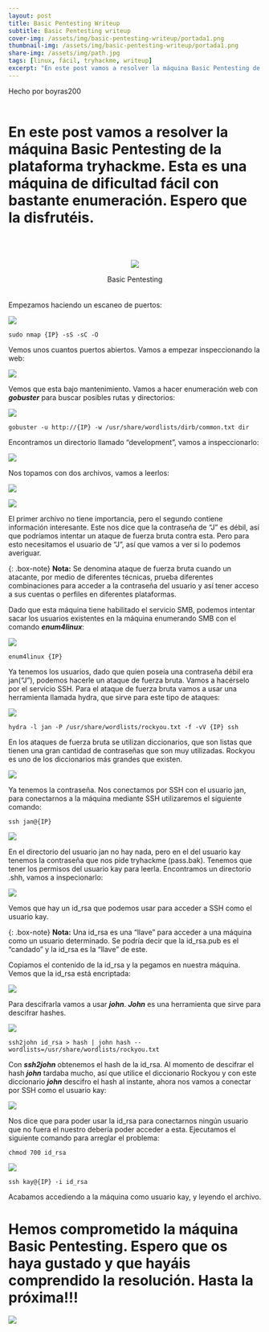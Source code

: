 ```yaml
---
layout: post
title: Basic Pentesting Writeup
subtitle: Basic Pentesting writeup
cover-img: /assets/img/basic-pentesting-writeup/portada1.png
thumbnail-img: /assets/img/basic-pentesting-writeup/portada1.png
share-img: /assets/img/path.jpg
tags: [linux, fácil, tryhackme, writeup]
excerpt: "En este post vamos a resolver la máquina Basic Pentesting de la plataforma tryhackme. Esta es una máquina de dificultad fácil con bastante enumeración. Espero que la disfrutéis."
---
```


Hecho por boyras200
<br>
<br>

# En este post vamos a resolver la máquina Basic Pentesting de la plataforma tryhackme. Esta es una máquina de dificultad fácil con bastante enumeración. Espero que la disfrutéis.

<br>
<br>
<p align="center">
     <img src="/assets/img/basic-pentesting-writeup/icono.png">
</p>

<center> Basic Pentesting </center>

<br>

<br>
Empezamos haciendo un escaneo de puertos:

![](/assets/img/basic-pentesting-writeup/nmap.txt.PNG)

```
sudo nmap {IP} -sS -sC -O
```

Vemos unos cuantos puertos abiertos. Vamos a empezar inspeccionando la web:

![](/assets/img/basic-pentesting-writeup/web.PNG)

Vemos que esta bajo mantenimiento. Vamos a hacer enumeración web con ***gobuster*** para buscar posibles rutas y directorios:

![](/assets/img/basic-pentesting-writeup/gobuster.PNG)


```
gobuster -u http://{IP} -w /usr/share/wordlists/dirb/common.txt dir
```


Encontramos un directorio llamado “development”, vamos a inspeccionarlo:

![](/assets/img/basic-pentesting-writeup/development.PNG)

Nos topamos con dos archivos, vamos a leerlos:

![](/assets/img/basic-pentesting-writeup/nota1.PNG)

![](/assets/img/basic-pentesting-writeup/nota2.PNG)

El primer archivo no tiene importancia, pero el segundo contiene información interesante. Este nos dice que la contraseña de “J” es débil, así que podríamos intentar un ataque de fuerza bruta contra esta. Pero para esto necesitamos el usuario de “J”, así que vamos a ver si lo podemos averiguar.

{: .box-note}
**Nota:** Se denomina ataque de fuerza bruta cuando un atacante, por medio de diferentes técnicas, prueba diferentes combinaciones para acceder a la contraseña del usuario y así tener acceso a sus cuentas o perfiles en diferentes plataformas.

Dado que esta máquina tiene habilitado el servicio SMB, podemos intentar sacar los usuarios existentes en la máquina enumerando SMB con el comando ***enum4linux***: 

![](/assets/img/basic-pentesting-writeup/enum4linux.PNG)

```
enum4linux {IP}
```

Ya tenemos los usuarios, dado que quien poseía una contraseña débil era jan(“J”), podemos hacerle un ataque de fuerza bruta. Vamos a hacérselo por el servicio SSH. Para el ataque de fuerza bruta vamos a usar una herramienta llamada hydra, que sirve para este tipo de ataques:

![](/assets/img/basic-pentesting-writeup/hydra1.PNG)

```
hydra -l jan -P /usr/share/wordlists/rockyou.txt -f -vV {IP} ssh
```

En los ataques de fuerza bruta se utilizan diccionarios, que son listas que tienen una gran cantidad de contraseñas que son muy utilizadas. Rockyou es uno de los diccionarios más grandes que existen.

![](/assets/img/basic-pentesting-writeup/hydra2.PNG)

Ya tenemos la contraseña. Nos conectamos por SSH con el usuario jan, para conectarnos a la máquina mediante SSH utilizaremos el siguiente comando:

```
ssh jan@{IP}
```

![](/assets/img/basic-pentesting-writeup/ssh1.PNG)

En el directorio del usuario jan no hay nada, pero en el del usuario kay tenemos la contraseña que nos pide tryhackme (pass.bak). Tenemos que tener los permisos del usuario kay para leerla. Encontramos un directorio .shh, vamos a inspecionarlo:

![](/assets/img/basic-pentesting-writeup/ssh2.PNG)

Vemos que hay un id_rsa que podemos usar para acceder a SSH como el usuario kay.


{: .box-note}
**Nota:** Una id_rsa es una “llave” para acceder a una máquina como un usuario determinado. Se podría decir que la id_rsa.pub es el “candado” y la id_rsa es la “llave” de este.


Copiamos el contenido de la id_rsa y la pegamos en nuestra máquina. Vemos que la id_rsa está encriptada:

![](/assets/img/basic-pentesting-writeup/id_rsa.PNG)

Para descifrarla vamos a usar ***john***. ***John*** es una herramienta que sirve para descifrar hashes.

![](/assets/img/basic-pentesting-writeup/john.PNG)

```
ssh2john id_rsa > hash | john hash --wordlists=/usr/share/wordlists/rockyou.txt
```

Con ***ssh2john*** obtenemos el hash de la id_rsa. Al momento de descifrar el hash ***john*** tardaba mucho, así que utilice el diccionario Rockyou y con este diccionario ***john*** descifro el hash al instante, ahora nos vamos a conectar por SSH como el usuario kay:

![](/assets/img/basic-pentesting-writeup/id_rsa2.PNG)

Nos dice que para poder usar la id_rsa para conectarnos ningún usuario que no fuera el nuestro debería poder acceder a esta. Ejecutamos el siguiente comando para arreglar el problema:

```
chmod 700 id_rsa 
```

![](/assets/img/basic-pentesting-writeup/pass_bak.PNG)

```
ssh kay@{IP} -i id_rsa
```

Acabamos accediendo a la máquina como usuario kay, y leyendo el archivo.

# Hemos comprometido la máquina Basic Pentesting. Espero que os haya gustado y que hayáis comprendido la resolución. Hasta la próxima!!!

![](/assets/img/basic-pentesting-writeup/portada1.png)




